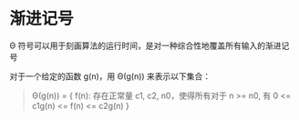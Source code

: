 # 渐进记号

Θ 符号可以用于刻画算法的运行时间，是对一种综合性地覆盖所有输入的渐进记号

对于一个给定的函数 g(n)，用 Θ(g(n)) 来表示以下集合：
>Θ(g(n)) = { f(n): 存在正常量 c1, c2, n0，使得所有对于 n >= n0, 有 0 <= c1g(n) <= f(n) <= c2g(n) }